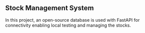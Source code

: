 <!DOCTYPE html>
<html lang="en">
<head>
    <meta charset="UTF-8">
   
</head>
<body>
    <h2>Stock Management System</h2>
    <p>In this project, an open-source database is used with FastAPI for connectivity enabling local testing and managing the stocks.</p>  
</body>
</head>
</head>
